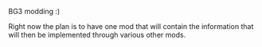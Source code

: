 BG3 modding :)

Right now the plan is to have one mod that will contain the information that will then be implemented through various other mods.











